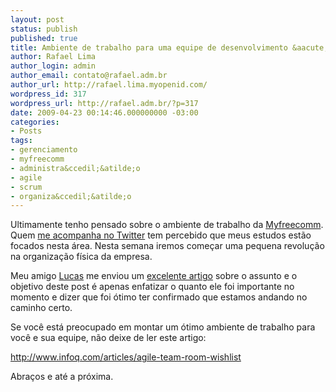 ```yaml
---
layout: post
status: publish
published: true
title: Ambiente de trabalho para uma equipe de desenvolvimento &aacute;gil
author: Rafael Lima
author_login: admin
author_email: contato@rafael.adm.br
author_url: http://rafael.lima.myopenid.com/
wordpress_id: 317
wordpress_url: http://rafael.adm.br/?p=317
date: 2009-04-23 00:14:46.000000000 -03:00
categories:
- Posts
tags:
- gerenciamento
- myfreecomm
- administra&ccedil;&atilde;o
- agile
- scrum
- organiza&ccedil;&atilde;o
---
```

Ultimamente tenho pensado sobre o ambiente de trabalho da <a href="http://myfreecomm.com.br">Myfreecomm</a>. Quem <a href="http://twitter.com/rafaelp">me acompanha no Twitter</a> tem percebido que meus estudos est&atilde;o focados nesta &aacute;rea. Nesta semana iremos come&ccedil;ar uma pequena revolu&ccedil;&atilde;o na organiza&ccedil;&atilde;o f&iacute;sica da empresa.

Meu amigo <a href="http://intelitiva.com/QuemSomos">Lucas</a> me enviou um <a href="http://www.infoq.com/articles/agile-team-room-wishlist">excelente artigo</a> sobre o assunto e o objetivo deste post &eacute; apenas enfatizar o quanto ele foi importante no momento e dizer que foi &oacute;timo ter confirmado que estamos andando no caminho certo.

Se voc&ecirc; est&aacute; preocupado em montar um &oacute;timo ambiente de trabalho para voc&ecirc; e sua equipe, n&atilde;o deixe de ler este artigo:

<a href="http://www.infoq.com/articles/agile-team-room-wishlist">http://www.infoq.com/articles/agile-team-room-wishlist</a>

Abra&ccedil;os e at&eacute; a pr&oacute;xima.
